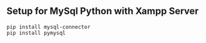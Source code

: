 ## Setup for MySql Python with Xampp Server ##

    pip install mysql-connector
    pip install pymysql